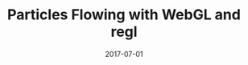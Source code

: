 ---
url: https://bl.ocks.org/pbeshai/98c08d22c922688acff852d35b70e4d2
title: Particles Flowing with WebGL and regl
description: Demonstrates how to write to framebuffers with shaders in regl, enabling stateful updates of particles.
date: 2017-07-01
banner: ./images/banner.png
---